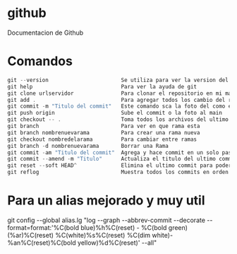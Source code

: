 # github
Documentacion de Github


# Comandos

```c#
git --version                       Se utiliza para ver la version del git en consola
git help                            Para ver la ayuda de git
git clone urlservidor               Para clonar el repositorio en mi maquina local 
git add .                           Para agregar todos los cambio del repositorio al stage
git commit -m "Titulo del commit"   Este comando sca la foto del como esta el repositorio para subirla al head
git push origin                     Sube el commit o la foto al main 
git checkout -- .                   Toma todos los archivos del ultimo commit
git branch                          Para ver en que rama esta
git branch nombrenuevarama          Para crear una rama nueva
git checkout nombredelarama         Para cambiar entre ramas
git branch -d nombrenuevarama       Borrar una Rama
git commit -am "Titulo del commit"  Agrega y hace commit en un solo paso sin necesidad de git add .
git commit --amend -m "Titulo"      Actualiza el titulo del ultimo commit
git reset --soft HEAD^              Elimina el ultimo commit para poder colocar los cambios a stage
git reflog                          Muestra todos los commits en orden cronologico
```


# Para un alias mejorado y muy util

git config --global alias.lg "log --graph --abbrev-commit --decorate --format=format:'%C(bold blue)%h%C(reset) - %C(bold green)(%ar)%C(reset) %C(white)%s%C(reset) %C(dim white)- %an%C(reset)%C(bold yellow)%d%C(reset)' --all"
